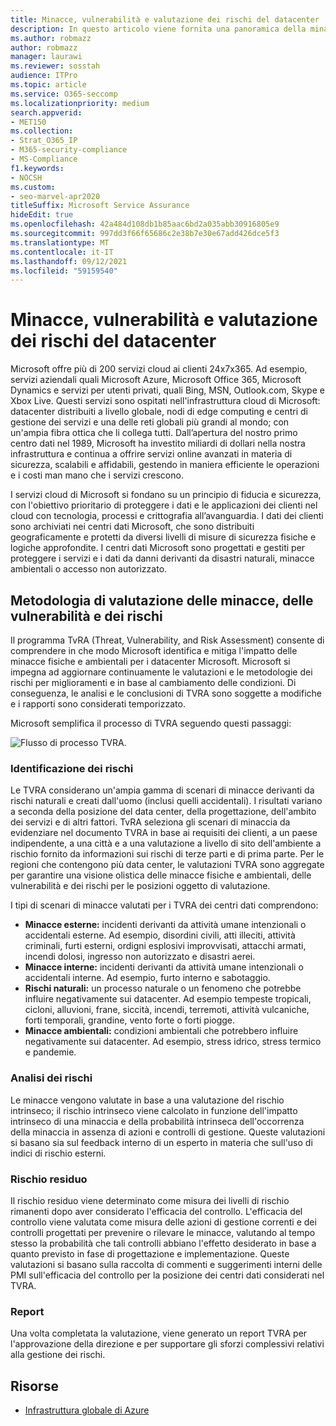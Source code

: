 ```yaml
---
title: Minacce, vulnerabilità e valutazione dei rischi del datacenter
description: In questo articolo viene fornita una panoramica della minaccia, della vulnerabilità e della valutazione dei rischi del datacenter in Microsoft 365.
ms.author: robmazz
author: robmazz
manager: laurawi
ms.reviewer: sosstah
audience: ITPro
ms.topic: article
ms.service: O365-seccomp
ms.localizationpriority: medium
search.appverid:
- MET150
ms.collection:
- Strat_O365_IP
- M365-security-compliance
- MS-Compliance
f1.keywords:
- NOCSH
ms.custom:
- seo-marvel-apr2020
titleSuffix: Microsoft Service Assurance
hideEdit: true
ms.openlocfilehash: 42a484d108db1b85aac6bd2a035abb30916805e9
ms.sourcegitcommit: 997dd3f66f65686c2e38b7e30e67add426dce5f3
ms.translationtype: MT
ms.contentlocale: it-IT
ms.lasthandoff: 09/12/2021
ms.locfileid: "59159540"
---
```

# <a name="datacenter-threat-vulnerability-and-risk-assessment"></a>Minacce, vulnerabilità e valutazione dei rischi del datacenter

Microsoft offre più di 200 servizi cloud ai clienti 24x7x365. Ad esempio, servizi aziendali quali Microsoft Azure, Microsoft Office 365, Microsoft Dynamics e servizi per utenti privati, quali Bing, MSN, Outlook.com, Skype e Xbox Live. Questi servizi sono ospitati nell'infrastruttura cloud di Microsoft: datacenter distribuiti a livello globale, nodi di edge computing e centri di gestione dei servizi e una delle reti globali più grandi al mondo; con un'ampia fibra ottica che li collega tutti. Dall’apertura del nostro primo centro dati nel 1989, Microsoft ha investito miliardi di dollari nella nostra infrastruttura e continua a offrire servizi online avanzati in materia di sicurezza, scalabili e affidabili, gestendo in maniera efficiente le operazioni e i costi man mano che i servizi crescono.

I servizi cloud di Microsoft si fondano su un principio di fiducia e sicurezza, con l'obiettivo prioritario di proteggere i dati e le applicazioni dei clienti nel cloud con tecnologia, processi e crittografia all’avanguardia. I dati dei clienti sono archiviati nei centri dati Microsoft, che sono distribuiti geograficamente e protetti da diversi livelli di misure di sicurezza fisiche e logiche approfondite. I centri dati Microsoft sono progettati e gestiti per proteggere i servizi e i dati da danni derivanti da disastri naturali, minacce ambientali o accesso non autorizzato.

## <a name="threat-vulnerability-and-risk-assessment-methodology"></a>Metodologia di valutazione delle minacce, delle vulnerabilità e dei rischi

Il programma TvRA (Threat, Vulnerability, and Risk Assessment) consente di comprendere in che modo Microsoft identifica e mitiga l'impatto delle minacce fisiche e ambientali per i datacenter Microsoft. Microsoft si impegna ad aggiornare continuamente le valutazioni e le metodologie dei rischi per miglioramenti e in base al cambiamento delle condizioni. Di conseguenza, le analisi e le conclusioni di TVRA sono soggette a modifiche e i rapporti sono considerati temporizzato.

Microsoft semplifica il processo di TVRA seguendo questi passaggi:

![Flusso di processo TVRA.](../media/assurance-tvra-flow.png)

### <a name="risk-identification"></a>Identificazione dei rischi

Le TVRA considerano un'ampia gamma di scenari di minacce derivanti da rischi naturali e creati dall'uomo (inclusi quelli accidentali). I risultati variano a seconda della posizione del data center, della progettazione, dell'ambito dei servizi e di altri fattori. TvRA seleziona gli scenari di minaccia da evidenziare nel documento TVRA in base ai requisiti dei clienti, a un paese indipendente, a una città e a una valutazione a livello di sito dell'ambiente a rischio fornito da informazioni sui rischi di terze parti e di prima parte. Per le regioni che contengono più data center, le valutazioni TVRA sono aggregate per garantire una visione olistica delle minacce fisiche e ambientali, delle vulnerabilità e dei rischi per le posizioni oggetto di valutazione.

I tipi di scenari di minacce valutati per i TVRA dei centri dati comprendono:

- **Minacce esterne:** incidenti derivanti da attività umane intenzionali o accidentali esterne. Ad esempio, disordini civili, atti illeciti, attività criminali, furti esterni, ordigni esplosivi improvvisati, attacchi armati, incendi dolosi, ingresso non autorizzato e disastri aerei.
- **Minacce interne:** incidenti derivanti da attività umane intenzionali o accidentali interne. Ad esempio, furto interno e sabotaggio.
- **Rischi naturali:** un processo naturale o un fenomeno che potrebbe influire negativamente sui datacenter. Ad esempio tempeste tropicali, cicloni, alluvioni, frane, siccità, incendi, terremoti, attività vulcaniche, forti temporali, grandine, vento forte o forti piogge.
- **Minacce ambientali:** condizioni ambientali che potrebbero influire negativamente sui datacenter. Ad esempio, stress idrico, stress termico e pandemie.

### <a name="risk-analysis"></a>Analisi dei rischi

Le minacce vengono valutate in base a una valutazione del rischio intrinseco; il rischio intrinseco viene calcolato in funzione dell'impatto intrinseco di una minaccia e della probabilità intrinseca dell'occorrenza della minaccia in assenza di azioni e controlli di gestione. Queste valutazioni si basano sia sul feedback interno di un esperto in materia che sull'uso di indici di rischio esterni.

### <a name="residual-risk"></a>Rischio residuo

Il rischio residuo viene determinato come misura dei livelli di rischio rimanenti dopo aver considerato l'efficacia del controllo. L'efficacia del controllo viene valutata come misura delle azioni di gestione correnti e dei controlli progettati per prevenire o rilevare le minacce, valutando al tempo stesso la probabilità che tali controlli abbiano l'effetto desiderato in base a quanto previsto in fase di progettazione e implementazione. Queste valutazioni si basano sulla raccolta di commenti e suggerimenti interni delle PMI sull'efficacia del controllo per la posizione dei centri dati considerati nel TVRA.

### <a name="report"></a>Report

Una volta completata la valutazione, viene generato un report TVRA per l'approvazione della direzione e per supportare gli sforzi complessivi relativi alla gestione dei rischi.

## <a name="resources"></a>Risorse

- [Infrastruttura globale di Azure](https://www.microsoft.com/datacenters)
